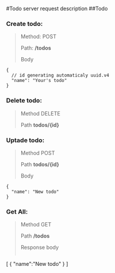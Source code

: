 #Todo server request description
##Todo
### Create todo:

>Method: POST
>
>Path: **/todos**
>
>Body

```json5
{
  // id generating automaticaly uuid.v4 
  "name": "Your's todo" 
}
```

### Delete todo:

>Method DELETE
>
>Path **todos/{id}**
>
### Uptade todo:

>Method POST
>
>Path **todos/{id}**
>
>Body

```json5
{
  "name": "New todo"
}
```

### Get All:

>Method GET
>
>Path **/todos**
>
>Response body
>```json5
[
{
    "name":"New todo"
}
]
```